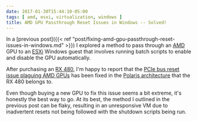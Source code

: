 ```yaml
---
date: 2017-01-30T15:44:10-05:00
tags: [ amd, esxi, virtualization, windows ]
title: AMD GPU Passthrough Reset Issues in Windows -- Solved!
---
```


In a [previous post]({{< ref "post/fixing-amd-gpu-passthrough-reset-issues-in-windows.md" >}}) I explored a method to
pass through an [AMD](http://www.amd.com) GPU to an [ESXi](http://www.vmware.com/products/vsphere-hypervisor.html)
Windows guest that involves running batch scripts to enable and disable the GPU automatically.<!--more-->

After purchasing an [RX 480](http://www.amd.com/en-us/products/graphics/radeon-rx-series/radeon-rx-480), I'm happy to
report that the [PCIe bus reset issue plaguing AMD GPUs](http://lists.nongnu.org/archive/html/qemu-devel/2014-12/msg00192.html)
has been fixed in the [Polaris architecture](http://www.amd.com/en-gb/innovations/software-technologies/radeon-polaris)
that the RX 480 belongs to.

Even though buying a new GPU to fix this issue seems a bit extreme, it's honestly the best way to go.  At its best, the
method I outlined in the previous post can be flaky, resulting in an unresponsive VM due to inadvertent resets not
being followed with the shutdown scripts being run.
